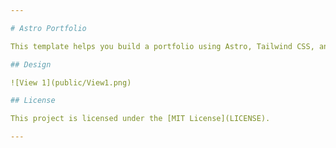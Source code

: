 ```yaml
---

# Astro Portfolio

This template helps you build a portfolio using Astro, Tailwind CSS, and Shadcn UI.

## Design

![View 1](public/View1.png)

## License

This project is licensed under the [MIT License](LICENSE).

---
```

